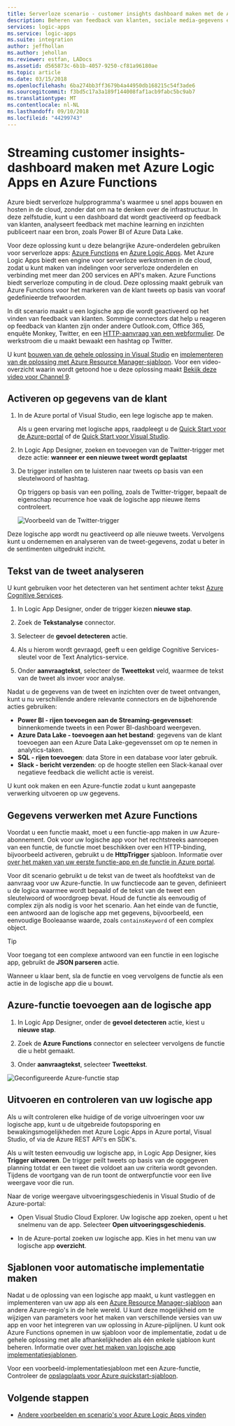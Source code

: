 ```yaml
---
title: Serverloze scenario - customer insights dashboard maken met de Azure-services | Microsoft Docs
description: Beheren van feedback van klanten, sociale media-gegevens en meer met het bouwen van een klant-dashboard met Azure Logic Apps en Azure Functions
services: logic-apps
ms.service: logic-apps
ms.suite: integration
author: jeffhollan
ms.author: jehollan
ms.reviewer: estfan, LADocs
ms.assetid: d565873c-6b1b-4057-9250-cf81a96180ae
ms.topic: article
ms.date: 03/15/2018
ms.openlocfilehash: 6ba274bb3ff3679b4a44950db168215c54f3ade6
ms.sourcegitcommit: f3bd5c17a3a189f144008faf1acb9fabc5bc9ab7
ms.translationtype: MT
ms.contentlocale: nl-NL
ms.lasthandoff: 09/10/2018
ms.locfileid: "44299743"
---
```

# <a name="create-streaming-customer-insights-dashboard-with-azure-logic-apps-and-azure-functions"></a>Streaming customer insights-dashboard maken met Azure Logic Apps en Azure Functions

Azure biedt serverloze hulpprogramma's waarmee u snel apps bouwen en hosten in de cloud, zonder dat om na te denken over de infrastructuur. In deze zelfstudie, kunt u een dashboard dat wordt geactiveerd op feedback van klanten, analyseert feedback met machine learning en inzichten publiceert naar een bron, zoals Power BI of Azure Data Lake.

Voor deze oplossing kunt u deze belangrijke Azure-onderdelen gebruiken voor serverloze apps: [Azure Functions](https://azure.microsoft.com/services/functions/) en [Azure Logic Apps](https://azure.microsoft.com/services/logic-apps/).
Met Azure Logic Apps biedt een engine voor serverloze werkstromen in de cloud, zodat u kunt maken van indelingen voor serverloze onderdelen en verbinding met meer dan 200 services en API's maken. Azure Functions biedt serverloze computing in de cloud. Deze oplossing maakt gebruik van Azure Functions voor het markeren van de klant tweets op basis van vooraf gedefinieerde trefwoorden.

In dit scenario maakt u een logische app die wordt geactiveerd op het vinden van feedback van klanten. Sommige connectors dat help u reageren op feedback van klanten zijn onder andere Outlook.com, Office 365, enquête Monkey, Twitter, en een [HTTP-aanvraag van een webformulier](https://blogs.msdn.microsoft.com/logicapps/2017/01/30/calling-a-logic-app-from-an-html-form/). De werkstroom die u maakt bewaakt een hashtag op Twitter.

U kunt [bouwen van de gehele oplossing in Visual Studio](../logic-apps/quickstart-create-logic-apps-with-visual-studio.md) en [implementeren van de oplossing met Azure Resource Manager-sjabloon](../logic-apps/logic-apps-create-deploy-template.md). Voor een video-overzicht waarin wordt getoond hoe u deze oplossing maakt [Bekijk deze video voor Channel 9](http://aka.ms/logicappsdemo). 

## <a name="trigger-on-customer-data"></a>Activeren op gegevens van de klant

1. In de Azure portal of Visual Studio, een lege logische app te maken. 

   Als u geen ervaring met logische apps, raadpleegt u de [Quick Start voor de Azure-portal](../logic-apps/quickstart-create-first-logic-app-workflow.md) of de [Quick Start voor Visual Studio](../logic-apps/quickstart-create-logic-apps-with-visual-studio.md).

2. In Logic App Designer, zoeken en toevoegen van de Twitter-trigger met deze actie: **wanneer er een nieuwe tweet wordt geplaatst**

3. De trigger instellen om te luisteren naar tweets op basis van een sleutelwoord of hashtag.

   Op triggers op basis van een polling, zoals de Twitter-trigger, bepaalt de eigenschap recurrence hoe vaak de logische app nieuwe items controleert.

   ![Voorbeeld van de Twitter-trigger][1]

Deze logische app wordt nu geactiveerd op alle nieuwe tweets. Vervolgens kunt u ondernemen en analyseren van de tweet-gegevens, zodat u beter in de sentimenten uitgedrukt inzicht. 

## <a name="analyze-tweet-text"></a>Tekst van de tweet analyseren

U kunt gebruiken voor het detecteren van het sentiment achter tekst [Azure Cognitive Services](https://azure.microsoft.com/services/cognitive-services/).

1. In Logic App Designer, onder de trigger kiezen **nieuwe stap**.

2. Zoek de **Tekstanalyse** connector.

3. Selecteer de **gevoel detecteren** actie.

4. Als u hierom wordt gevraagd, geeft u een geldige Cognitive Services-sleutel voor de Text Analytics-service.

5. Onder **aanvraagtekst**, selecteer de **Tweettekst** veld, waarmee de tekst van de tweet als invoer voor analyse.

Nadat u de gegevens van de tweet en inzichten over de tweet ontvangen, kunt u nu verschillende andere relevante connectors en de bijbehorende acties gebruiken:

* **Power BI - rijen toevoegen aan de Streaming-gegevensset**: binnenkomende tweets in een Power BI-dashboard weergeven.
* **Azure Data Lake - toevoegen aan het bestand**: gegevens van de klant toevoegen aan een Azure Data Lake-gegevensset om op te nemen in analytics-taken.
* **SQL - rijen toevoegen**: data Store in een database voor later gebruik.
* **Slack - bericht verzenden**: op de hoogte stellen een Slack-kanaal over negatieve feedback die wellicht actie is vereist.

U kunt ook maken en een Azure-functie zodat u kunt aangepaste verwerking uitvoeren op uw gegevens. 

## <a name="process-data-with-azure-functions"></a>Gegevens verwerken met Azure Functions

Voordat u een functie maakt, moet u een functie-app maken in uw Azure-abonnement. Ook voor uw logische app voor het rechtstreeks aanroepen van een functie, de functie moet beschikken over een HTTP-binding, bijvoorbeeld activeren, gebruikt u de **HttpTrigger** sjabloon. Informatie over [over het maken van uw eerste functie-app en de functie in Azure portal](../azure-functions/functions-create-first-azure-function-azure-portal.md).

Voor dit scenario gebruikt u de tekst van de tweet als hoofdtekst van de aanvraag voor uw Azure-functie. In uw functiecode aan te geven, definieert u de logica waarmee wordt bepaald of de tekst van de tweet een sleutelwoord of woordgroep bevat. Houd de functie als eenvoudig of complex zijn als nodig is voor het scenario.
Aan het einde van de functie, een antwoord aan de logische app met gegevens, bijvoorbeeld, een eenvoudige Booleaanse waarde, zoals `containsKeyword` of een complex object.

> [!TIP]
> Voor toegang tot een complexe antwoord van een functie in een logische app, gebruikt de **JSON parseren** actie.

Wanneer u klaar bent, sla de functie en voeg vervolgens de functie als een actie in de logische app die u bouwt.

## <a name="add-azure-function-to-logic-app"></a>Azure-functie toevoegen aan de logische app

1. In Logic App Designer, onder de **gevoel detecteren** actie, kiest u **nieuwe stap**.

2. Zoek de **Azure Functions** connector en selecteer vervolgens de functie die u hebt gemaakt.

3. Onder **aanvraagtekst**, selecteer **Tweettekst**.

![Geconfigureerde Azure-functie stap][2]

## <a name="run-and-monitor-your-logic-app"></a>Uitvoeren en controleren van uw logische app

Als u wilt controleren elke huidige of de vorige uitvoeringen voor uw logische app, kunt u de uitgebreide foutopsporing en bewakingsmogelijkheden met Azure Logic Apps in Azure portal, Visual Studio, of via de Azure REST API's en SDK's.

Als u wilt testen eenvoudig uw logische app, in Logic App Designer, kies **Trigger uitvoeren**. De trigger peilt tweets op basis van de opgegeven planning totdat er een tweet die voldoet aan uw criteria wordt gevonden. Tijdens de voortgang van de run toont de ontwerpfunctie voor een live weergave voor die run.

Naar de vorige weergave uitvoeringsgeschiedenis in Visual Studio of de Azure-portal: 

* Open Visual Studio Cloud Explorer. Uw logische app zoeken, opent u het snelmenu van de app. Selecteer **Open uitvoeringsgeschiedenis**.

* In de Azure-portal zoeken uw logische app. Kies in het menu van uw logische app **overzicht**. 

## <a name="create-automated-deployment-templates"></a>Sjablonen voor automatische implementatie maken

Nadat u de oplossing van een logische app maakt, u kunt vastleggen en implementeren van uw app als een [Azure Resource Manager-sjabloon](../azure-resource-manager/resource-group-overview.md#template-deployment) aan andere Azure-regio's in de hele wereld. U kunt deze mogelijkheid om te wijzigen van parameters voor het maken van verschillende versies van uw app en voor het integreren van uw oplossing in Azure-pijplijnen. U kunt ook Azure Functions opnemen in uw sjabloon voor de implementatie, zodat u de gehele oplossing met alle afhankelijkheden als één enkele sjabloon kunt beheren. Informatie over [over het maken van logische app implementatiesjablonen](../logic-apps/logic-apps-create-deploy-template.md).

Voor een voorbeeld-implementatiesjabloon met een Azure-functie, Controleer de [opslagplaats voor Azure quickstart-sjabloon](https://github.com/Azure/azure-quickstart-templates/tree/master/101-function-app-create-dynamic).

## <a name="next-steps"></a>Volgende stappen

* [Andere voorbeelden en scenario's voor Azure Logic Apps vinden](logic-apps-examples-and-scenarios.md)

<!-- Image References -->
[1]: ./media/logic-apps-scenario-social-serverless/twitter.png
[2]: ./media/logic-apps-scenario-social-serverless/function.png